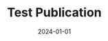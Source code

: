 ---
collection: publications
category: manuscripts
title: "Test Publication"
authors: "Test Author"
date: 2024-01-01
venue: "Test Journal"
citation: "Test citation"
--- 
